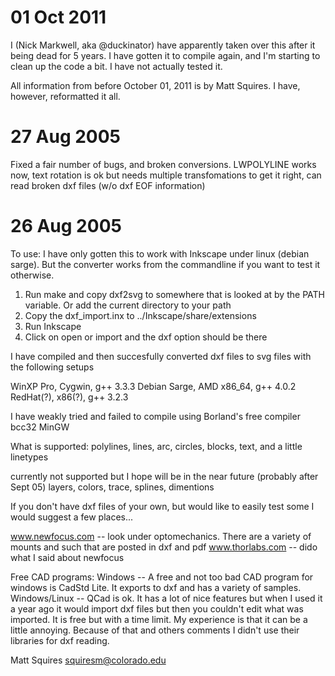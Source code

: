# 01 Oct 2011

I (Nick Markwell, aka @duckinator) have apparently taken over this after it being dead for 5 years.
I have gotten it to compile again, and I'm starting to clean up the code a bit.
I have not actually tested it.

All information from before October 01, 2011 is by Matt Squires. I have, however, reformatted it all.

# 27 Aug 2005

Fixed a fair number of bugs, and broken conversions. LWPOLYLINE works now, text rotation is ok but needs multiple transfomations to get it right, can read broken dxf files (w/o dxf EOF information)


# 26 Aug 2005

To use:
I have only gotten this to work with Inkscape under linux (debian sarge).  But the converter works from the commandline if you want to test it otherwise.

1.  Run make and copy dxf2svg to somewhere that is looked at by the PATH variable.  Or add the current directory to your path
2.  Copy the dxf_import.inx to ../Inkscape/share/extensions
3.  Run Inkscape
4.  Click on open or import and the dxf option should be there

I have compiled and then succesfully converted dxf files to svg files with the following setups

WinXP Pro, Cygwin, g++ 3.3.3
Debian Sarge, AMD x86_64, g++ 4.0.2
RedHat(?), x86(?), g++ 3.2.3

I have weakly tried and failed to compile using 
Borland's free compiler bcc32
MinGW

What is supported:
polylines, lines, arc, circles, blocks, text, and a little linetypes

currently not supported but I hope will be in the near future (probably after Sept 05)
layers, colors, trace, splines, dimentions

If you don't have dxf files of your own, but would like to easily test some I would suggest a few places...

www.newfocus.com -- look under optomechanics.  There are a variety of mounts and such that are posted in dxf and pdf
www.thorlabs.com -- dido what I said about newfocus

Free CAD programs:
Windows -- A free and not too bad CAD program for windows is CadStd Lite.  It exports to dxf and has a variety of samples.
Windows/Linux -- QCad is ok.  It has a lot of nice features but when I used it a year ago it would import dxf files but then you couldn't edit what was imported.  It is free but with a time limit.  My experience is that it can be a little annoying.  Because of that and others comments I didn't use their libraries for dxf reading.


Matt Squires
squiresm@colorado.edu

